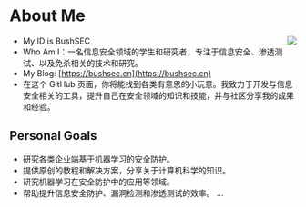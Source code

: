 # About Me

<img align='right' src="https://github-readme-stats.zohan.tech/api?username=BushANQ&theme=blue-green&show_icons=true&locale=cn&include_all_commits=true">

- My ID is BushSEC
- Who Am I：一名信息安全领域的学生和研究者，专注于信息安全、渗透测试、以及免杀相关的技术和研究。
- My Blog: [https://bushsec.cn](https://bushsec.cn)
- 在这个 GitHub 页面，你将能找到各类有意思的小玩意。我致力于开发与信息安全相关的工具，提升自己在安全领域的知识和技能，并与社区分享我的成果和经验。

## Personal Goals

- 研究各类企业端基于机器学习的安全防护。
- 提供原创的教程和解决方案，分享关于计算机科学的知识。
- 研究机器学习在安全防护中的应用等领域。
- 帮助提升信息安全防护、漏洞检测和渗透测试的效率。
...
